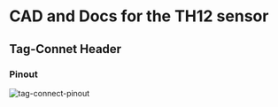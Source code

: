 CAD and Docs for the TH12 sensor
================================

Tag-Connet Header
-----------------

### Pinout

![tag-connect-pinout](http://gitlab.devl.org/th12-eagle/blob/master/docs/tc-pinout.png)
